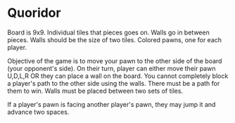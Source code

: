 # Quoridor

Board is 9x9. Individual tiles that pieces goes on. Walls go in between pieces. Walls should be the size of two tiles. Colored pawns, one for each player.

Objective of the game is to move your pawn to the other side of the board (your opponent's side). On their turn, player can either move their pawn U,D,L,R OR they can place a wall on the board. You cannot completely block a player's path to the other side using the walls. There must be a path for them to win. Walls must be placed between two sets of tiles. 

If a player's pawn is facing another player's pawn, they may jump it and advance two spaces. 
